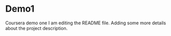 # Demo1
Coursera demo one
I am editing the README file. Adding some more details about the project description.
